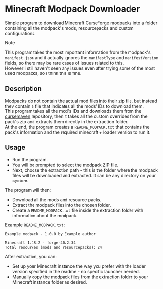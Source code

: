 # Minecraft Modpack Downloader
Simple program to download Minecraft CurseForge modpacks into a folder containing all the modpack's mods, resourcepacks and custom configurations.

>[!NOTE]
>This program takes the most important information from the modpack's `manifest.json` and it actually ignores the `manifestType` and `manifestVersion` fields, so there may be rare cases of issues related to this.
><br/>However i still haven't seen any issues even after trying some of the most used modpacks, so i think this is fine.

## Description
Modpacks do not contain the actual mod files into their zip file, but instead they contain a file that indicates all the mods' IDs to download them.
<br/>This program takes all the mod's IDs and downloads them from the [cursemaven](https://cursemaven.com) repository, then it takes all the custom overrides from the pack's zip and extracts them directly in the extraction folder.
<br/>At the end, the program creates a `README_MODPACK.txt` that contains the pack's information and the required minecraft + loader version to run it.

## Usage
- Run the program.
- You will be prompted to select the modpack ZIP file.
- Next, choose the extraction path - this is the folder where the modpack files will be downloaded and extracted. It can be any directory on your system.

The program will then:
- Download all the mods and resource packs.
- Extract the modpack files into the chosen folder.
- Create a `README_MODPACK.txt` file inside the extraction folder with information about the modpack.

Example `README_MODPACK.txt`:
```txt
Example modpack - 1.0.0 by Example author

Minecraft 1.18.2 - forge-40.2.34
Total resources (mods and resourcepacks): 24
```

After extraction, you can:
- Set up your Minecraft instance the way you prefer with the loader version specified in the readme - no specific launcher needed.
- Manually copy the modpack files from the extraction folder to your Minecraft instance folder as desired.
